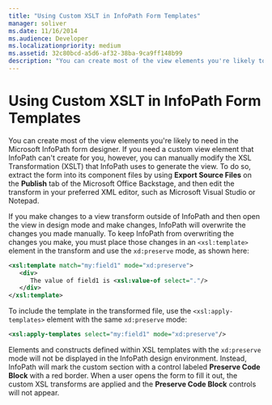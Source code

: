 ```yaml
---
title: "Using Custom XSLT in InfoPath Form Templates" 
manager: soliver
ms.date: 11/16/2014
ms.audience: Developer 
ms.localizationpriority: medium
ms.assetid: 32c80bcd-a5d6-af32-38ba-9ca9ff148b99
description: "You can create most of the view elements you're likely to need in the Microsoft InfoPath form designer. If you need a custom view element that InfoPath can't create for you, however, you can manually modify the XSL Transformation (XSLT) that InfoPath uses to generate the view. To do so, extract the form into its component files by using Export Source Files on the Publish tab of the Microsoft Office Backstage, and then edit the transform in your preferred XML editor, such as Microsoft Visual Studio or Notepad."
---
```


# Using Custom XSLT in InfoPath Form Templates

You can create most of the view elements you're likely to need in the Microsoft InfoPath form designer. If you need a custom view element that InfoPath can't create for you, however, you can manually modify the XSL Transformation (XSLT) that InfoPath uses to generate the view. To do so, extract the form into its component files by using **Export Source Files** on the **Publish** tab of the Microsoft Office Backstage, and then edit the transform in your preferred XML editor, such as Microsoft Visual Studio or Notepad.
  
If you make changes to a view transform outside of InfoPath and then open the view in design mode and make changes, InfoPath will overwrite the changes you made manually. To keep InfoPath from overwriting the changes you make, you must place those changes in an `<xsl:template>` element in the transform and use the `xd:preserve` mode, as shown here:
  
```XML
<xsl:template match="my:field1" mode="xd:preserve"> 
   <div> 
      The value of field1 is <xsl:value-of select="."/> 
   </div> 
</xsl:template>
```

To include the template in the transformed file, use the `<xsl:apply-templates>` element with the same `xd:preserve` mode:
  
```XML
<xsl:apply-templates select="my:field1" mode="xd:preserve"/>
```

Elements and constructs defined within XSL templates with the `xd:preserve` mode will not be displayed in the InfoPath design environment. Instead, InfoPath will mark the custom section with a control labeled **Preserve Code Block** with a red border. When a user opens the form to fill it out, the custom XSL transforms are applied and the **Preserve Code Block** controls will not appear.
  